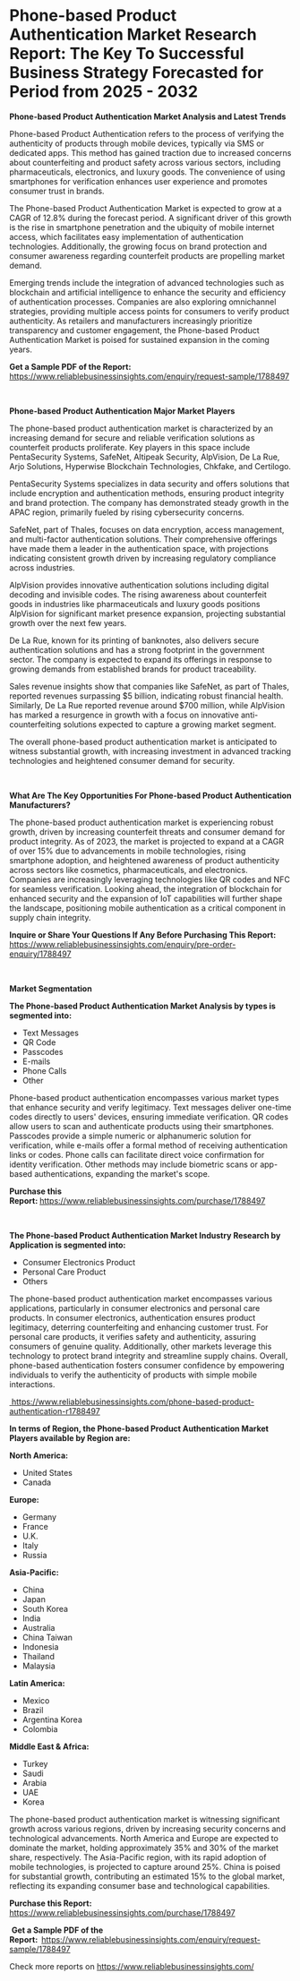 <p><h1>Phone-based Product Authentication Market Research Report: The Key To Successful Business Strategy Forecasted for Period from 2025 - 2032</h1></p><p><strong>Phone-based Product Authentication Market Analysis and Latest Trends</strong></p>
<p><p>Phone-based Product Authentication refers to the process of verifying the authenticity of products through mobile devices, typically via SMS or dedicated apps. This method has gained traction due to increased concerns about counterfeiting and product safety across various sectors, including pharmaceuticals, electronics, and luxury goods. The convenience of using smartphones for verification enhances user experience and promotes consumer trust in brands.</p><p>The Phone-based Product Authentication Market is expected to grow at a CAGR of 12.8% during the forecast period. A significant driver of this growth is the rise in smartphone penetration and the ubiquity of mobile internet access, which facilitates easy implementation of authentication technologies. Additionally, the growing focus on brand protection and consumer awareness regarding counterfeit products are propelling market demand.</p><p>Emerging trends include the integration of advanced technologies such as blockchain and artificial intelligence to enhance the security and efficiency of authentication processes. Companies are also exploring omnichannel strategies, providing multiple access points for consumers to verify product authenticity. As retailers and manufacturers increasingly prioritize transparency and customer engagement, the Phone-based Product Authentication Market is poised for sustained expansion in the coming years.</p></p>
<p><strong>Get a Sample PDF of the Report:&nbsp;</strong> <a href="https://www.reliablebusinessinsights.com/enquiry/request-sample/1788497?utm_campaign=2811&utm_medium=2&utm_source=Github&utm_content=ia&utm_term=11032025&utm_id=phone-based-product-authentication">https://www.reliablebusinessinsights.com/enquiry/request-sample/1788497</a></p>
<p>&nbsp;</p>
<p><strong>Phone-based Product Authentication Major Market Players</strong></p>
<p><p>The phone-based product authentication market is characterized by an increasing demand for secure and reliable verification solutions as counterfeit products proliferate. Key players in this space include PentaSecurity Systems, SafeNet, Altipeak Security, AlpVision, De La Rue, Arjo Solutions, Hyperwise Blockchain Technologies, Chkfake, and Certilogo.</p><p>PentaSecurity Systems specializes in data security and offers solutions that include encryption and authentication methods, ensuring product integrity and brand protection. The company has demonstrated steady growth in the APAC region, primarily fueled by rising cybersecurity concerns.</p><p>SafeNet, part of Thales, focuses on data encryption, access management, and multi-factor authentication solutions. Their comprehensive offerings have made them a leader in the authentication space, with projections indicating consistent growth driven by increasing regulatory compliance across industries.</p><p>AlpVision provides innovative authentication solutions including digital decoding and invisible codes. The rising awareness about counterfeit goods in industries like pharmaceuticals and luxury goods positions AlpVision for significant market presence expansion, projecting substantial growth over the next few years.</p><p>De La Rue, known for its printing of banknotes, also delivers secure authentication solutions and has a strong footprint in the government sector. The company is expected to expand its offerings in response to growing demands from established brands for product traceability.</p><p>Sales revenue insights show that companies like SafeNet, as part of Thales, reported revenues surpassing $5 billion, indicating robust financial health. Similarly, De La Rue reported revenue around $700 million, while AlpVision has marked a resurgence in growth with a focus on innovative anti-counterfeiting solutions expected to capture a growing market segment.</p><p>The overall phone-based product authentication market is anticipated to witness substantial growth, with increasing investment in advanced tracking technologies and heightened consumer demand for security.</p></p>
<p>&nbsp;</p>
<p><strong>What Are The Key Opportunities For Phone-based Product Authentication Manufacturers?</strong></p>
<p><p>The phone-based product authentication market is experiencing robust growth, driven by increasing counterfeit threats and consumer demand for product integrity. As of 2023, the market is projected to expand at a CAGR of over 15% due to advancements in mobile technologies, rising smartphone adoption, and heightened awareness of product authenticity across sectors like cosmetics, pharmaceuticals, and electronics. Companies are increasingly leveraging technologies like QR codes and NFC for seamless verification. Looking ahead, the integration of blockchain for enhanced security and the expansion of IoT capabilities will further shape the landscape, positioning mobile authentication as a critical component in supply chain integrity.</p></p>
<p><strong>Inquire or Share Your Questions If Any Before Purchasing This Report:</strong> <a href="https://www.reliablebusinessinsights.com/enquiry/pre-order-enquiry/1788497?utm_campaign=2811&utm_medium=2&utm_source=Github&utm_content=ia&utm_term=11032025&utm_id=phone-based-product-authentication">https://www.reliablebusinessinsights.com/enquiry/pre-order-enquiry/1788497</a></p>
<p>&nbsp;</p>
<p><strong>Market Segmentation</strong></p>
<p><strong>The Phone-based Product Authentication Market Analysis by types is segmented into:</strong></p>
<p><ul><li>Text Messages</li><li>QR Code</li><li>Passcodes</li><li>E-mails</li><li>Phone Calls</li><li>Other</li></ul></p>
<p><p>Phone-based product authentication encompasses various market types that enhance security and verify legitimacy. Text messages deliver one-time codes directly to users' devices, ensuring immediate verification. QR codes allow users to scan and authenticate products using their smartphones. Passcodes provide a simple numeric or alphanumeric solution for verification, while e-mails offer a formal method of receiving authentication links or codes. Phone calls can facilitate direct voice confirmation for identity verification. Other methods may include biometric scans or app-based authentications, expanding the market's scope.</p></p>
<p><strong>Purchase this Report:&nbsp;</strong><a href="https://www.reliablebusinessinsights.com/purchase/1788497?utm_campaign=2811&utm_medium=2&utm_source=Github&utm_content=ia&utm_term=11032025&utm_id=phone-based-product-authentication">https://www.reliablebusinessinsights.com/purchase/1788497</a></p>
<p>&nbsp;</p>
<p><strong>The Phone-based Product Authentication Market Industry Research by Application is segmented into:</strong></p>
<p><ul><li>Consumer Electronics Product</li><li>Personal Care Product</li><li>Others</li></ul></p>
<p><p>The phone-based product authentication market encompasses various applications, particularly in consumer electronics and personal care products. In consumer electronics, authentication ensures product legitimacy, deterring counterfeiting and enhancing customer trust. For personal care products, it verifies safety and authenticity, assuring consumers of genuine quality. Additionally, other markets leverage this technology to protect brand integrity and streamline supply chains. Overall, phone-based authentication fosters consumer confidence by empowering individuals to verify the authenticity of products with simple mobile interactions.</p></p>
<p><a href="https://www.reliablebusinessinsights.com/phone-based-product-authentication-r1788497?utm_campaign=2811&utm_medium=2&utm_source=Github&utm_content=ia&utm_term=11032025&utm_id=phone-based-product-authentication">&nbsp;https://www.reliablebusinessinsights.com/phone-based-product-authentication-r1788497</a></p>
<p><strong>In terms of Region, the Phone-based Product Authentication Market Players available by Region are:</strong></p>
<p>
    <p> <strong> North America: </strong>
        <ul>
            <li>United States</li>
            <li>Canada</li>
        </ul>
        </p> 
    <p> <strong> Europe: </strong>
        <ul>
            <li>Germany</li>
            <li>France</li>
            <li>U.K.</li>
            <li>Italy</li>
            <li>Russia</li>
        </ul>
        </p> 
    <p> <strong> Asia-Pacific: </strong>
        <ul>
            <li>China</li>
            <li>Japan</li>
            <li>South Korea</li>
            <li>India</li>
            <li>Australia</li>
            <li>China Taiwan</li>
            <li>Indonesia</li>
            <li>Thailand</li>
            <li>Malaysia</li>
        </ul>
        </p> 
    <p> <strong> Latin America: </strong>
        <ul>
            <li>Mexico</li>
            <li>Brazil</li>
            <li>Argentina Korea</li>
            <li>Colombia</li>
        </ul>
        </p> 
    <p> <strong> Middle East & Africa: </strong>
        <ul>
            <li>Turkey</li>
            <li>Saudi</li>
            <li>Arabia</li>
            <li>UAE</li>
            <li>Korea</li>
        </ul>
    </p>
    </p>
<p><p>The phone-based product authentication market is witnessing significant growth across various regions, driven by increasing security concerns and technological advancements. North America and Europe are expected to dominate the market, holding approximately 35% and 30% of the market share, respectively. The Asia-Pacific region, with its rapid adoption of mobile technologies, is projected to capture around 25%. China is poised for substantial growth, contributing an estimated 15% to the global market, reflecting its expanding consumer base and technological capabilities.</p></p>
<p><strong>Purchase this Report: </strong><a href="https://www.reliablebusinessinsights.com/purchase/1788497?utm_campaign=2811&utm_medium=2&utm_source=Github&utm_content=ia&utm_term=11032025&utm_id=phone-based-product-authentication">https://www.reliablebusinessinsights.com/purchase/1788497</a></p>
<p>&nbsp;<strong>Get a Sample PDF of the Report:&nbsp;&nbsp;</strong><a href="https://www.reliablebusinessinsights.com/enquiry/request-sample/1788497?utm_campaign=2811&utm_medium=2&utm_source=Github&utm_content=ia&utm_term=11032025&utm_id=phone-based-product-authentication">https://www.reliablebusinessinsights.com/enquiry/request-sample/1788497</a></p>
<p><strong></strong></p>
<p>Check more reports on <a href="https://www.reliablebusinessinsights.com/?utm_campaign=2811&utm_medium=2&utm_source=Github&utm_content=ia&utm_term=11032025&utm_id=phone-based-product-authentication">https://www.reliablebusinessinsights.com/</a></p>